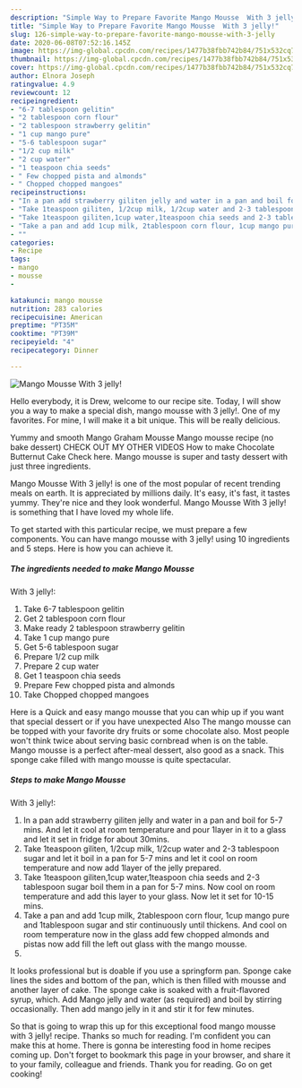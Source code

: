 ```yaml
---
description: "Simple Way to Prepare Favorite Mango Mousse  With 3 jelly!"
title: "Simple Way to Prepare Favorite Mango Mousse  With 3 jelly!"
slug: 126-simple-way-to-prepare-favorite-mango-mousse-with-3-jelly
date: 2020-06-08T07:52:16.145Z
image: https://img-global.cpcdn.com/recipes/1477b38fbb742b84/751x532cq70/mango-mousse-with-3-jelly-recipe-main-photo.jpg
thumbnail: https://img-global.cpcdn.com/recipes/1477b38fbb742b84/751x532cq70/mango-mousse-with-3-jelly-recipe-main-photo.jpg
cover: https://img-global.cpcdn.com/recipes/1477b38fbb742b84/751x532cq70/mango-mousse-with-3-jelly-recipe-main-photo.jpg
author: Elnora Joseph
ratingvalue: 4.9
reviewcount: 12
recipeingredient:
- "6-7 tablespoon gelitin"
- "2 tablespoon corn flour"
- "2 tablespoon strawberry gelitin"
- "1 cup mango pure"
- "5-6 tablespoon sugar"
- "1/2 cup milk"
- "2 cup water"
- "1 teaspoon chia seeds"
- " Few chopped pista and almonds"
- " Chopped chopped mangoes"
recipeinstructions:
- "In a pan add strawberry giliten jelly and water in a pan and boil for 5-7 mins. And let it cool at room temperature and pour 1layer in it to a glass and let it set in fridge for about 30mins."
- "Take 1teaspoon giliten, 1/2cup milk, 1/2cup water and 2-3 tablespoon sugar and let it boil in a pan for 5-7 mins and let it cool on room temperature and now add 1layer of the jelly prepared."
- "Take 1teaspoon giliten,1cup water,1teaspoon chia seeds and 2-3 tablespoon sugar boil them in a pan for 5-7 mins. Now cool on room temperature and add this layer to your glass. Now let it set for 10-15 mins."
- "Take a pan and add 1cup milk, 2tablespoon corn flour, 1cup mango pure and 1tablespoon sugar and stir continuously until thickens. And cool on room temperature now in the glass add few chopped almonds and pistas now add fill the left out glass with the mango mousse."
- ""
categories:
- Recipe
tags:
- mango
- mousse
- 

katakunci: mango mousse  
nutrition: 283 calories
recipecuisine: American
preptime: "PT35M"
cooktime: "PT39M"
recipeyield: "4"
recipecategory: Dinner

---
```



![Mango Mousse 
With 3 jelly!](https://img-global.cpcdn.com/recipes/1477b38fbb742b84/751x532cq70/mango-mousse-with-3-jelly-recipe-main-photo.jpg)

Hello everybody, it is Drew, welcome to our recipe site. Today, I will show you a way to make a special dish, mango mousse 
with 3 jelly!. One of my favorites. For mine, I will make it a bit unique. This will be really delicious.

Yummy and smooth Mango Graham Mousse Mango mousse recipe (no bake dessert) CHECK OUT MY OTHER VIDEOS How to make Chocolate Butternut Cake Check here. Mango mousse is super and tasty dessert with just three ingredients.

Mango Mousse 
With 3 jelly! is one of the most popular of recent trending meals on earth. It is appreciated by millions daily. It's easy, it's fast, it tastes yummy. They're nice and they look wonderful. Mango Mousse 
With 3 jelly! is something that I have loved my whole life.


To get started with this particular recipe, we must prepare a few components. You can have mango mousse 
with 3 jelly! using 10 ingredients and 5 steps. Here is how you can achieve it.

<!--inarticleads1-->

##### The ingredients needed to make Mango Mousse 
With 3 jelly!:

1. Take 6-7 tablespoon gelitin
1. Get 2 tablespoon corn flour
1. Make ready 2 tablespoon strawberry gelitin
1. Take 1 cup mango pure
1. Get 5-6 tablespoon sugar
1. Prepare 1/2 cup milk
1. Prepare 2 cup water
1. Get 1 teaspoon chia seeds
1. Prepare  Few chopped pista and almonds
1. Take  Chopped chopped mangoes


Here is a Quick and easy mango mousse that you can whip up if you want that special dessert or if you have unexpected Also The mango mousse can be topped with your favorite dry fruits or some chocolate also. Most people won&#39;t think twice about serving basic cornbread when is on the table. Mango mousse is a perfect after-meal dessert, also good as a snack. This sponge cake filled with mango mousse is quite spectacular. 

<!--inarticleads2-->

##### Steps to make Mango Mousse 
With 3 jelly!:

1. In a pan add strawberry giliten jelly and water in a pan and boil for 5-7 mins. And let it cool at room temperature and pour 1layer in it to a glass and let it set in fridge for about 30mins.
1. Take 1teaspoon giliten, 1/2cup milk, 1/2cup water and 2-3 tablespoon sugar and let it boil in a pan for 5-7 mins and let it cool on room temperature and now add 1layer of the jelly prepared.
1. Take 1teaspoon giliten,1cup water,1teaspoon chia seeds and 2-3 tablespoon sugar boil them in a pan for 5-7 mins. Now cool on room temperature and add this layer to your glass. Now let it set for 10-15 mins.
1. Take a pan and add 1cup milk, 2tablespoon corn flour, 1cup mango pure and 1tablespoon sugar and stir continuously until thickens. And cool on room temperature now in the glass add few chopped almonds and pistas now add fill the left out glass with the mango mousse.
1. 


It looks professional but is doable if you use a springform pan. Sponge cake lines the sides and bottom of the pan, which is then filled with mousse and another layer of cake. The sponge cake is soaked with a fruit-flavored syrup, which. Add Mango jelly and water (as required) and boil by stirring occasionally. Then add mango jelly in it and stir it for few minutes. 

So that is going to wrap this up for this exceptional food mango mousse 
with 3 jelly! recipe. Thanks so much for reading. I'm confident you can make this at home. There is gonna be interesting food in home recipes coming up. Don't forget to bookmark this page in your browser, and share it to your family, colleague and friends. Thank you for reading. Go on get cooking!
